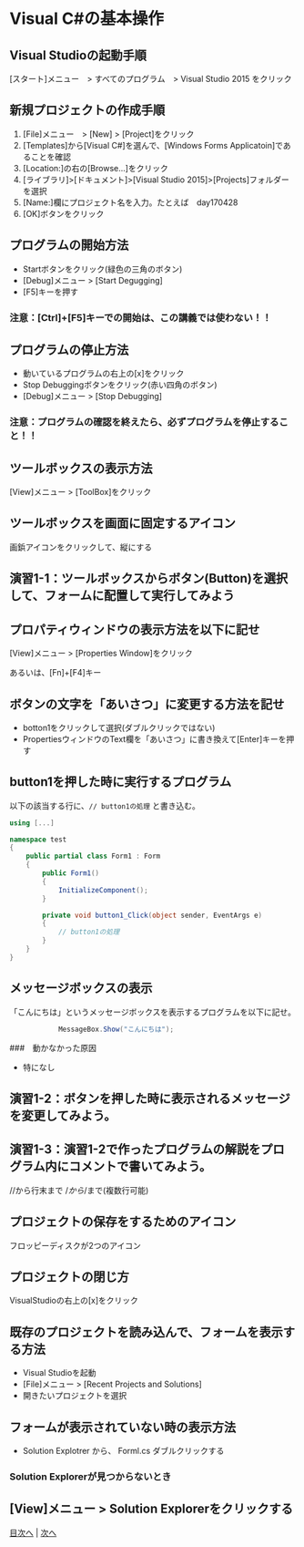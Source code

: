 # Visual C#の基本操作
## Visual Studioの起動手順
[スタート]メニュー　> すべてのプログラム　> Visual Studio 2015 をクリック


## 新規プロジェクトの作成手順
1.	 [File]メニュー　> [New] > [Project]をクリック
2.	 [Templates]から[Visual C#]を選んで、[Windows Forms Applicatoin]であることを確認
3.	 [Location:]の右の[Browse...]をクリック
4.	 [ライブラリ]>[ドキュメント]>[Visual Studio 2015]>[Projects]フォルダーを選択
5.	 [Name:]欄にプロジェクト名を入力。たとえば　day170428
6.	 [OK]ボタンをクリック

## プログラムの開始方法
- Startボタンをクリック(緑色の三角のボタン)
- [Debug]メニュー > [Start Degugging]
- [F5]キーを押す

### 注意：[Ctrl]+[F5]キーでの開始は、この講義では使わない！！

## プログラムの停止方法
- 動いているプログラムの右上の[x]をクリック
- Stop Debuggingボタンをクリック(赤い四角のボタン)
- [Debug]メニュー > [Stop Debugging]

### 注意：プログラムの確認を終えたら、必ずプログラムを停止すること！！

## ツールボックスの表示方法
[View]メニュー > [ToolBox]をクリック


## ツールボックスを画面に固定するアイコン
画鋲アイコンをクリックして、縦にする


## 演習1-1：ツールボックスからボタン(Button)を選択して、フォームに配置して実行してみよう



## プロパティウィンドウの表示方法を以下に記せ
[View]メニュー > [Properties Window]をクリック

あるいは、[Fn]+[F4]キー

## ボタンの文字を「あいさつ」に変更する方法を記せ
- botton1をクリックして選択(ダブルクリックではない)
- PropertiesウィンドウのText欄を「あいさつ」に書き換えて[Enter]キーを押す

## button1を押した時に実行するプログラム
以下の該当する行に、`// button1の処理` と書き込む。

```cs
using [...]

namespace test
{
    public partial class Form1 : Form
    {
        public Form1()
        {
            InitializeComponent();
        }

        private void button1_Click(object sender, EventArgs e)
        {
            // button1の処理
        }
    }
}
```

## メッセージボックスの表示
「こんにちは」というメッセージボックスを表示するプログラムを以下に記せ。

```cs
            MessageBox.Show("こんにちは");
```

###　動かなかった原因
- 特になし

## 演習1-2：ボタンを押した時に表示されるメッセージを変更してみよう。



## 演習1-3：演習1-2で作ったプログラムの解説をプログラム内にコメントで書いてみよう。
//から行末まで
/*から*/まで(複数行可能)

## プロジェクトの保存をするためのアイコン
フロッピーディスクが2つのアイコン


## プロジェクトの閉じ方
VisualStudioの右上の[x]をクリック


## 既存のプロジェクトを読み込んで、フォームを表示する方法
- Visual Studioを起動
- [File]メニュー > [Recent Projects and Solutions]
- 開きたいプロジェクトを選択

## フォームが表示されていない時の表示方法
- Solution Explotrer から、 Forml.cs ダブルクリックする

### Solution Explorerが見つからないとき
[View]メニュー > Solution Explorerをクリックする
---

[目次へ](README.md#%E7%9B%AE%E6%AC%A1) | [次へ](README.md#%E3%83%97%E3%83%AD%E3%82%B0%E3%83%A9%E3%83%9F%E3%83%B3%E3%82%B0%E3%81%AE%E8%82%9D)
